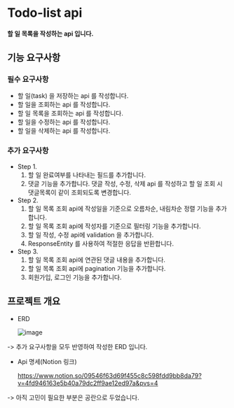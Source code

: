Todo-list api
========

#### 할 일 목록을 작성하는 api 입니다. 

기능 요구사항
-------------

### 필수 요구사항
* 할 일(task) 을 저장하는 api 를 작성합니다.
* 할 일을 조회하는 api 를 작성합니다.
* 할 일 목록을 조회하는 api 를 작성합니다.
* 할 일을 수정하는 api 를 작성합니다.
* 할 일을 삭제하는 api 를 작성합니다.

### 추가 요구사항
* Step 1.
  1. 할 일 완료여부를 나타내는 필드를 추가합니다.
  2. 댓글 기능을 추가합니다. 댓글 작성, 수정, 삭제 api 를 작성하고 할 일 조회 시 댓글목록이 같이 조회되도록 변경합니다.
* Step 2.
  1. 할 일 목록 조회 api에 작성일을 기준으로 오름차순, 내림차순 정렬 기능을 추가합니다.
  2. 할 일 목록 조회 api에 작성자를 기준으로 필터링 기능을 추가합니다.
  3. 할 일 작성, 수정 api에 validation 을 추가합니다.
  4. ResponseEntity 를 사용하여 적절한 응답을 반환합니다.
* Step 3.
  1. 할 일 목록 조회 api에 연관된 댓글 내용을 추가합니다.
  2. 할 일 목록 조회 api에 pagination 기능을 추가합니다.
  3. 회원가입, 로그인 기능을 추가합니다.




프로젝트 개요
-------------

* ERD

  ![image](https://github.com/seungheyon/todo-api/assets/71931476/b807e71a-71e2-44ab-8d7a-d7fbd0ce4736)
  
-> 추가 요구사항을 모두 반영하여 작성한 ERD 입니다.

* Api 명세(Notion 링크)

  https://www.notion.so/09546f63d69f455c8c598fdd9bb8da79?v=4fd946163e5b40a79dc2ff9ae12ed97a&pvs=4
  
-> 아직 고민이 필요한 부분은 공란으로 두었습니다.
